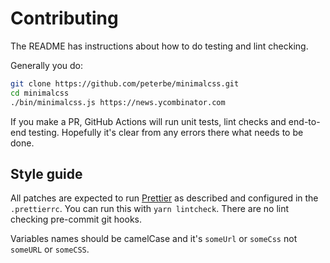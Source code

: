 # Contributing

The README has instructions about how to do testing and lint checking.

Generally you do:

```sh
git clone https://github.com/peterbe/minimalcss.git
cd minimalcss
./bin/minimalcss.js https://news.ycombinator.com
```

If you make a PR, GitHub Actions will run unit tests, lint checks and end-to-end
testing. Hopefully it's clear from any errors there what needs to be done.

## Style guide

All patches are expected to run [Prettier](https://github.com/prettier/prettier)
as described and configured in the `.prettierrc`. You can run this with
`yarn lintcheck`. There are no lint checking pre-commit git hooks.

Variables names should be camelCase and it's `someUrl` or `someCss` not
`someURL` or `someCSS`.
